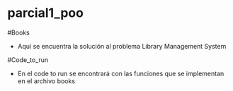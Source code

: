 # parcial1_poo

#Books
- Aquí se encuentra la solución al problema Library Management System

#Code_to_run
- En el code to run se encontrará con las funciones que se implementan en el archivo books
